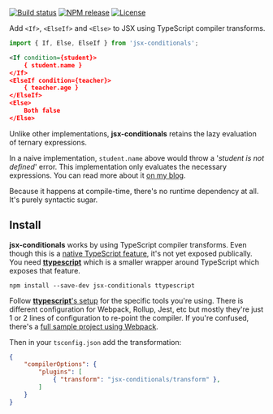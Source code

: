 [![Build status](https://img.shields.io/github/actions/workflow/status/michaelboyles/jsx-conditionals/build.yml?branch=develop)](https://github.com/michaelboyles/jsx-conditionals/actions)
[![NPM release](https://img.shields.io/npm/v/jsx-conditionals)](https://www.npmjs.com/package/jsx-conditionals)
[![License](https://img.shields.io/github/license/michaelboyles/jsx-conditionals)](https://github.com/michaelboyles/jsx-conditionals/blob/develop/LICENSE)

Add `<If>`, `<ElseIf>` and `<Else>` to JSX using TypeScript compiler transforms. 
    
```javascript
import { If, Else, ElseIf } from 'jsx-conditionals';
```
```xml
<If condition={student}>
    { student.name }
</If>
<ElseIf condition={teacher}>
    { teacher.age }
</ElseIf>
<Else>
    Both false
</Else>
```

Unlike other implementations, **jsx-conditionals** retains the lazy evaluation of ternary expressions.

In a naive implementation,
`student.name` above would throw a '*student is not defined*' error. This implementation only evaluates the necessary expressions.
You can read more about it [on my blog](https://boyl.es/post/add-control-flow-to-jsx/).

Because it happens at compile-time, there's no runtime dependency at all. It's purely syntactic sugar.

## Install

**jsx-conditionals** works by using TypeScript compiler transforms. Even though this is a [native TypeScript feature](https://github.com/microsoft/TypeScript-wiki/blob/master/Using-the-Compiler-API.md), it's not yet exposed publically. You need
[**ttypescript**](https://github.com/cevek/ttypescript) which is a smaller wrapper around TypeScript which exposes that feature.

```
npm install --save-dev jsx-conditionals ttypescript
```

Follow [**ttypescript**'s setup](https://github.com/cevek/ttypescript#how-to-use) for the specific tools you're using. There is
different configuration for Webpack, Rollup, Jest, etc but mostly they're just 1 or 2 lines of configuration to re-point the compiler.
If you're confused, there's a [full sample project using Webpack](https://github.com/michaelboyles/jsx-conditionals/tree/develop/sample).

Then in your `tsconfig.json` add the transformation:

```json
{
    "compilerOptions": {
        "plugins": [
            { "transform": "jsx-conditionals/transform" },
        ]
    }
}
```

